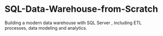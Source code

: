 # SQL-Data-Warehouse-from-Scratch
Building a modern data warehouse with SQL Server , including ETL processes, data modeling and analytics.
